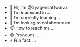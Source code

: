 - 👋 Hi, I’m @GyagendaGwaivu
- 👀 I’m interested in ...
- 🌱 I’m currently learning ...
- 💞️ I’m looking to collaborate on ...
- 📫 How to reach me ...
- 😄 Pronouns: ...
- ⚡ Fun fact: ...

<!---
GyagendaGwaivu/GyagendaGwaivu is a ✨ special ✨ repository because its `README.md` (this file) appears on your GitHub profile.
You can click the Preview link to take a look at your changes.
--->
